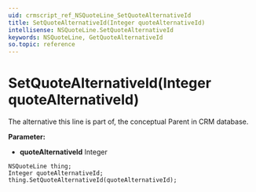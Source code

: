 ```yaml
---
uid: crmscript_ref_NSQuoteLine_SetQuoteAlternativeId
title: SetQuoteAlternativeId(Integer quoteAlternativeId)
intellisense: NSQuoteLine.SetQuoteAlternativeId
keywords: NSQuoteLine, GetQuoteAlternativeId
so.topic: reference
---
```


# SetQuoteAlternativeId(Integer quoteAlternativeId)

The alternative this line is part of, the conceptual Parent in CRM database.

**Parameter:** 
* **quoteAlternativeId** Integer

```crmscript
NSQuoteLine thing;
Integer quoteAlternativeId;
thing.SetQuoteAlternativeId(quoteAlternativeId);
```

